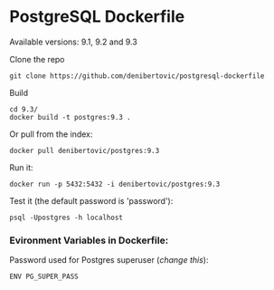 # PostgreSQL Dockerfile

Available versions: 9.1, 9.2 and 9.3


Clone the repo

    git clone https://github.com/denibertovic/postgresql-dockerfile

Build

    cd 9.3/
    docker build -t postgres:9.3 .

Or pull from the index:

    docker pull denibertovic/postgres:9.3


Run it:
    
    docker run -p 5432:5432 -i denibertovic/postgres:9.3


Test it (the default password is 'password'):

    psql -Upostgres -h localhost


### Evironment Variables in Dockerfile:

Password used for Postgres superuser (*change this*):

    ENV PG_SUPER_PASS

